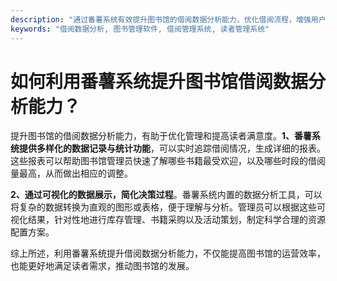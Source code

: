```yaml
---
description: "通过番薯系统有效提升图书馆的借阅数据分析能力，优化借阅流程，增强用户体验。"
keywords: "借阅数据分析, 图书管理软件, 借阅管理系统, 读者管理系统"
---
```

# 如何利用番薯系统提升图书馆借阅数据分析能力？

提升图书馆的借阅数据分析能力，有助于优化管理和提高读者满意度。**1、番薯系统提供多样化的数据记录与统计功能**，可以实时追踪借阅情况，生成详细的报表。这些报表可以帮助图书馆管理员快速了解哪些书籍最受欢迎，以及哪些时段的借阅量最高，从而做出相应的调整。

**2、通过可视化的数据展示，简化决策过程**。番薯系统内置的数据分析工具，可以将复杂的数据转换为直观的图形或表格，便于理解与分析。管理员可以根据这些可视化结果，针对性地进行库存管理、书籍采购以及活动策划，制定科学合理的资源配置方案。

综上所述，利用番薯系统提升借阅数据分析能力，不仅能提高图书馆的运营效率，也能更好地满足读者需求，推动图书馆的发展。
